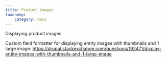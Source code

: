 ```yaml
---
title: Product images
taxonomy:
    category: docs
---
```


Displaying product images

Custom field formatter for displaying entity images with thumbnails and 1 large image: https://drupal.stackexchange.com/questions/192471/display-entity-images-with-thumbnails-and-1-large-image